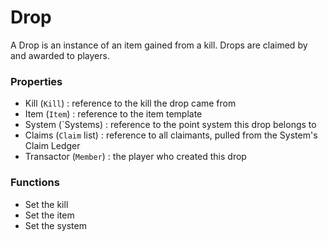 # Drop

A Drop is an instance of an item gained from a kill. Drops are claimed by and awarded to players.

### Properties
* Kill (`Kill`) : reference to the kill the drop came from
* Item (`Item`) : reference to the item template
* System (`Systems) : reference to the point system this drop belongs to
* Claims (`Claim` list) : reference to all claimants, pulled from the System's Claim Ledger
* Transactor (`Member`) : the player who created this drop

### Functions
* Set the kill
* Set the item
* Set the system
